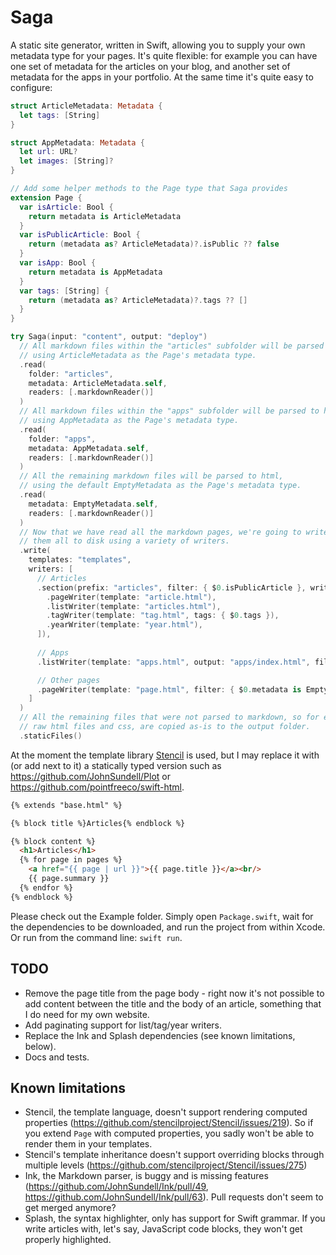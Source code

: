 # Saga

A static site generator, written in Swift, allowing you to supply your own metadata type for your pages. It's quite flexible: for example you can have one set of metadata for the articles on your blog, and another set of metadata for the apps in your portfolio. At the same time it's quite easy to configure:

``` swift
struct ArticleMetadata: Metadata {
  let tags: [String]
}

struct AppMetadata: Metadata {
  let url: URL?
  let images: [String]?
}

// Add some helper methods to the Page type that Saga provides
extension Page {
  var isArticle: Bool {
    return metadata is ArticleMetadata
  }
  var isPublicArticle: Bool {
    return (metadata as? ArticleMetadata)?.isPublic ?? false
  }
  var isApp: Bool {
    return metadata is AppMetadata
  }
  var tags: [String] {
    return (metadata as? ArticleMetadata)?.tags ?? []
  }
}

try Saga(input: "content", output: "deploy")
  // All markdown files within the "articles" subfolder will be parsed to html,
  // using ArticleMetadata as the Page's metadata type.
  .read(
    folder: "articles",
    metadata: ArticleMetadata.self,
    readers: [.markdownReader()]
  )
  // All markdown files within the "apps" subfolder will be parsed to html,
  // using AppMetadata as the Page's metadata type.
  .read(
    folder: "apps",
    metadata: AppMetadata.self,
    readers: [.markdownReader()]
  )
  // All the remaining markdown files will be parsed to html,
  // using the default EmptyMetadata as the Page's metadata type.
  .read(
    metadata: EmptyMetadata.self,
    readers: [.markdownReader()]
  )
  // Now that we have read all the markdown pages, we're going to write
  // them all to disk using a variety of writers.
  .write(
    templates: "templates",
    writers: [
      // Articles
      .section(prefix: "articles", filter: { $0.isPublicArticle }, writers: [
        .pageWriter(template: "article.html"),
        .listWriter(template: "articles.html"),
        .tagWriter(template: "tag.html", tags: { $0.tags }),
        .yearWriter(template: "year.html"),
      ]),
      
      // Apps
      .listWriter(template: "apps.html", output: "apps/index.html", filter: { $0.isApp }),

      // Other pages
      .pageWriter(template: "page.html", filter: { $0.metadata is EmptyMetadata }),
    ]
  )
  // All the remaining files that were not parsed to markdown, so for example images,
  // raw html files and css, are copied as-is to the output folder.
  .staticFiles()
```

At the moment the template library [Stencil](https://github.com/stencilproject/Stencil) is used, but I may replace it with (or add next to it) a statically typed version such as https://github.com/JohnSundell/Plot or https://github.com/pointfreeco/swift-html.

``` html
{% extends "base.html" %}

{% block title %}Articles{% endblock %}

{% block content %}
  <h1>Articles</h1>
  {% for page in pages %}
    <a href="{{ page | url }}">{{ page.title }}</a><br/>
    {{ page.summary }}
  {% endfor %}
{% endblock %}
```

Please check out the Example folder. Simply open `Package.swift`, wait for the dependencies to be downloaded, and run the project from within Xcode. Or run from the command line: `swift run`.


## TODO

- Remove the page title from the page body - right now it's not possible to add content between the title and the body of an article, something that I do need for my own website.
- Add paginating support for list/tag/year writers.
- Replace the Ink and Splash dependencies (see known limitations, below).
- Docs and tests.

## Known limitations

- Stencil, the template language, doesn't support rendering computed properties (https://github.com/stencilproject/Stencil/issues/219). So if you extend `Page` with computed properties, you sadly won't be able to render them in your templates.
- Stencil's template inheritance doesn't support overriding blocks through multiple levels (https://github.com/stencilproject/Stencil/issues/275)
- Ink, the Markdown parser, is buggy and is missing features (https://github.com/JohnSundell/Ink/pull/49, https://github.com/JohnSundell/Ink/pull/63). Pull requests don't seem to get merged anymore?
- Splash, the syntax highlighter, only has support for Swift grammar. If you write articles with, let's say, JavaScript code blocks, they won't get properly highlighted.
